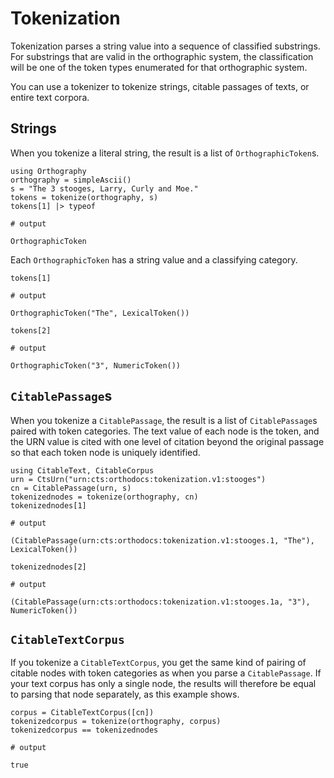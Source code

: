 

# Tokenization

Tokenization parses a string value into a sequence of classified substrings.  For substrings that are valid in the orthographic system, the classification will be one of the token types enumerated for that orthographic system.

You can use a tokenizer to tokenize strings, citable passages of texts, or entire text corpora.

## Strings

When you tokenize a literal string, the result is a list of `OrthographicToken`s.

```jldoctest simpleseries
using Orthography
orthography = simpleAscii()
s = "The 3 stooges, Larry, Curly and Moe."
tokens = tokenize(orthography, s)
tokens[1] |> typeof 

# output

OrthographicToken
```

Each `OrthographicToken` has a string value and a classifying category.



```jldoctest simpleseries
tokens[1]

# output

OrthographicToken("The", LexicalToken())
```

```jldoctest simpleseries
tokens[2]

# output

OrthographicToken("3", NumericToken())
```

## `CitablePassage`s

When you tokenize a `CitablePassage`, the result is a list of `CitablePassage`s paired with token categories.  The text value of each node is the token, and the URN value is cited with one level of citation beyond the original passage so that each token node is uniquely identified.


```jldoctest simpleseries
using CitableText, CitableCorpus
urn = CtsUrn("urn:cts:orthodocs:tokenization.v1:stooges")
cn = CitablePassage(urn, s)
tokenizednodes = tokenize(orthography, cn)
tokenizednodes[1]

# output

(CitablePassage(urn:cts:orthodocs:tokenization.v1:stooges.1, "The"), LexicalToken())
```


```jldoctest simpleseries
tokenizednodes[2]

# output

(CitablePassage(urn:cts:orthodocs:tokenization.v1:stooges.1a, "3"), NumericToken())
```


## `CitableTextCorpus`

If you tokenize a `CitableTextCorpus`, you get the same kind of pairing of citable nodes with token categories as when you parse a `CitablePassage`.  If your text corpus has only a single node, the results will therefore be equal to parsing that node separately, as this example shows.

```jldoctest simpleseries
corpus = CitableTextCorpus([cn])
tokenizedcorpus = tokenize(orthography, corpus)
tokenizedcorpus == tokenizednodes

# output

true
```